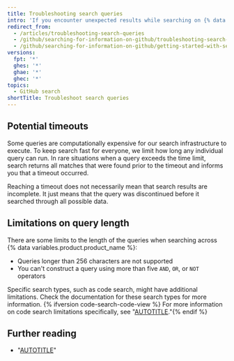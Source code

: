 ```yaml
---
title: Troubleshooting search queries
intro: 'If you encounter unexpected results while searching on {% data variables.product.product_name %}, you can troubleshoot by reviewing common problems and limitations.'
redirect_from:
  - /articles/troubleshooting-search-queries
  - /github/searching-for-information-on-github/troubleshooting-search-queries
  - /github/searching-for-information-on-github/getting-started-with-searching-on-github/troubleshooting-search-queries
versions:
  fpt: '*'
  ghes: '*'
  ghae: '*'
  ghec: '*'
topics:
  - GitHub search
shortTitle: Troubleshoot search queries
---
```

## Potential timeouts

Some queries are computationally expensive for our search infrastructure to execute. To keep search fast for everyone, we limit how long any individual query can run. In rare situations when a query exceeds the time limit, search returns all matches that were found prior to the timeout and informs you that a timeout occurred.

Reaching a timeout does not necessarily mean that search results are incomplete. It just means that the query was discontinued before it searched through all possible data.

## Limitations on query length

There are some limits to the length of the queries when searching across {% data variables.product.product_name %}:

- Queries longer than 256 characters are not supported
- You can't construct a query using more than five `AND`, `OR`, or `NOT` operators

Specific search types, such as code search, might have additional limitations. Check the documentation for these search types for more information. {% ifversion code-search-code-view %} For more information on code search limitations specifically, see "[AUTOTITLE](/search-github/github-code-search/about-github-code-search#limitations)."{% endif %}

## Further reading

- "[AUTOTITLE](/search-github/getting-started-with-searching-on-github/about-searching-on-github)"
